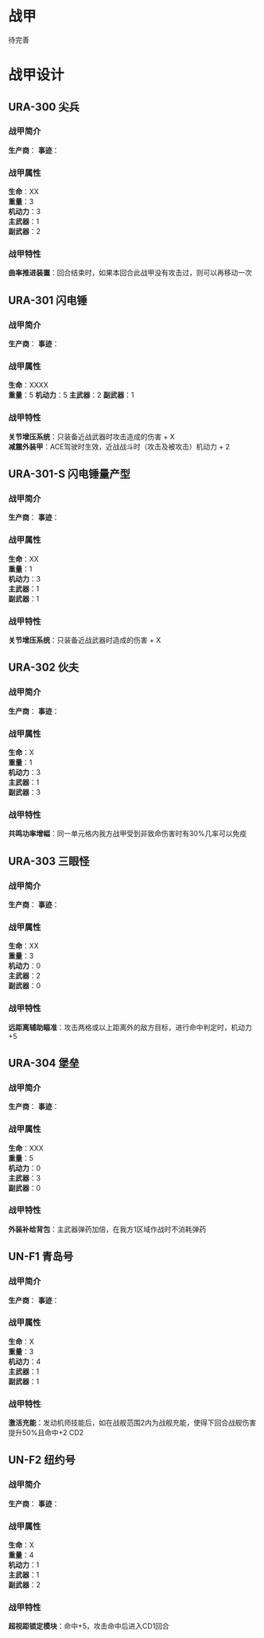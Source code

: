 
# 战甲
待完善
# 战甲设计
## URA-300 尖兵
### 战甲简介
**生产商**：
**事迹**：
### 战甲属性
**生命**：XX    
**重量**：3   
**机动力**：3  
**主武器**：1  
**副武器**：2      
### 战甲特性
**曲率推进装置**：回合结束时，如果本回合此战甲没有攻击过，则可以再移动一次

## URA-301 闪电锤
### 战甲简介
**生产商**：
**事迹**：
### 战甲属性
**生命**：XXXX   
**重量**：5 
**机动力**：5
**主武器**：2
**副武器**：1      
### 战甲特性
**关节增压系统**：只装备近战武器时攻击造成的伤害 + X  
**减震外装甲**：ACE驾驶时生效，近战战斗时（攻击及被攻击）机动力 + 2

## URA-301-S 闪电锤量产型
### 战甲简介
**生产商**：
**事迹**：
### 战甲属性
**生命**：XX  
**重量**：1     
**机动力**：3  
**主武器**：1  
**副武器**：1        
### 战甲特性
**关节增压系统**：只装备近战武器时造成的伤害 + X

## URA-302 伙夫
### 战甲简介
**生产商**：
**事迹**：
### 战甲属性
**生命**：X   
**重量**：1   
**机动力**：3  
**主武器**：1  
**副武器**：3      
### 战甲特性
**共鸣功率增幅**：同一单元格内我方战甲受到非致命伤害时有30%几率可以免疫

## URA-303 三眼怪
### 战甲简介
**生产商**： 
**事迹**： 
### 战甲属性
**生命**：XX   
**重量**：3   
**机动力**：0   
**主武器**：2   
**副武器**：0       
### 战甲特性
**远距离辅助瞄准**：攻击两格或以上距离外的敌方目标，进行命中判定时，机动力+5

## URA-304 堡垒
### 战甲简介
**生产商**：
**事迹**：
### 战甲属性
**生命**：XXX   
**重量**：5   
**机动力**：0  
**主武器**：3  
**副武器**：0        
### 战甲特性
**外装补给背包**：主武器弹药加倍，在我方1区域作战时不消耗弹药

## UN-F1 青岛号
### 战甲简介
**生产商**：
**事迹**：
### 战甲属性
**生命**：X   
**重量**：3   
**机动力**：4  
**主武器**：1  
**副武器**：1        
### 战甲特性
**激活充能**：发动机师技能后，如在战舰范围2内为战舰充能，使得下回合战舰伤害提升50%且命中+2 CD2

## UN-F2 纽约号
### 战甲简介
**生产商**：
**事迹**：
### 战甲属性
**生命**：X  
**重量**：4   
**机动力**：1  
**主武器**：1  
**副武器**：2        
### 战甲特性
**超视距锁定模块**：命中+5，攻击命中后进入CD1回合 




